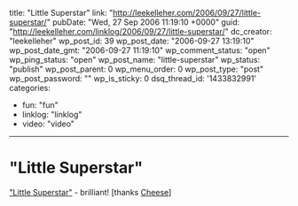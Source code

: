 title: "Little Superstar"
link: "http://leekelleher.com/2006/09/27/little-superstar/"
pubDate: "Wed, 27 Sep 2006 11:19:10 +0000"
guid: "http://leekelleher.com/linklog/2006/09/27/little-superstar/"
dc_creator: "leekelleher"
wp_post_id: 39
wp_post_date: "2006-09-27 13:19:10"
wp_post_date_gmt: "2006-09-27 11:19:10"
wp_comment_status: "open"
wp_ping_status: "open"
wp_post_name: "little-superstar"
wp_status: "publish"
wp_post_parent: 0
wp_menu_order: 0
wp_post_type: "post"
wp_post_password: ""
wp_is_sticky: 0
dsq_thread_id: '1433832991'
categories:
  - fun: "fun"
  - linklog: "linklog"
  - video: "video"

---

# "Little Superstar"

<a href="http://www.youtube.com/watch?v=gx-NLPH8JeM" >"Little Superstar"</a> - brilliant! [thanks <a href="http://www.lifejustbounces.com/cheese/">Cheese</a>]